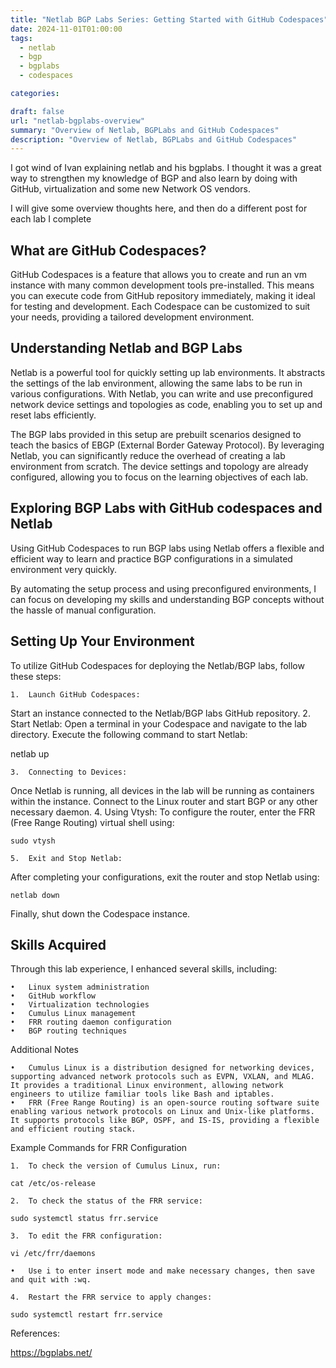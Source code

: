 ```yaml
---
title: "Netlab BGP Labs Series: Getting Started with GitHub Codespaces"
date: 2024-11-01T01:00:00
tags:
  - netlab
  - bgp
  - bgplabs
  - codespaces

categories: 

draft: false
url: "netlab-bgplabs-overview"
summary: "Overview of Netlab, BGPLabs and GitHub Codespaces"
description: "Overview of Netlab, BGPLabs and GitHub Codespaces"
---
```




I got wind of Ivan explaining netlab and his bgplabs.  I thought it was a great way to strengthen my knowledge of BGP and also learn by doing with GitHub, virtualization and some new Network OS vendors.

I will give some overview thoughts here, and then do a different post for each lab I complete

## What are GitHub Codespaces?

GitHub Codespaces is a feature that allows you to create and run an vm instance with many common development tools pre-installed. This means you can execute code from GitHub repository immediately, making it ideal for testing and development. Each Codespace can be customized to suit your needs, providing a tailored development environment.

## Understanding Netlab and BGP Labs

Netlab is a powerful tool for quickly setting up lab environments. It abstracts the settings of the lab environment, allowing the same labs to be run in various configurations. With Netlab, you can write and use preconfigured network device settings and topologies as code, enabling you to set up and reset labs efficiently.

The BGP labs provided in this setup are prebuilt scenarios designed to teach the basics of EBGP (External Border Gateway Protocol). By leveraging Netlab, you can significantly reduce the overhead of creating a lab environment from scratch. The device settings and topology are already configured, allowing you to focus on the learning objectives of each lab.

## Exploring BGP Labs with GitHub codespaces and Netlab

 Using GitHub Codespaces to run BGP labs using Netlab offers a flexible and efficient way to learn and practice BGP configurations in a simulated environment very quickly.

By automating the setup process and using preconfigured environments, I can focus on developing my skills and understanding BGP concepts without the hassle of manual configuration.

## Setting Up Your Environment

To utilize GitHub Codespaces for deploying the Netlab/BGP labs, follow these steps:

	1.	Launch GitHub Codespaces:
Start an instance connected to the Netlab/BGP labs GitHub repository.
	2.	Start Netlab:
Open a terminal in your Codespace and navigate to the lab directory. Execute the following command to start Netlab:

netlab up

	3.	Connecting to Devices:
Once Netlab is running, all devices in the lab will be running as containers within the instance. Connect to the Linux router and start BGP or any other necessary daemon.
	4.	Using Vtysh:
To configure the router, enter the FRR (Free Range Routing) virtual shell using:

`sudo vtysh`


	5.	Exit and Stop Netlab:
After completing your configurations, exit the router and stop Netlab using:

`netlab down`

Finally, shut down the Codespace instance.

## Skills Acquired

Through this lab experience, I enhanced several skills, including:

	•	Linux system administration
	•	GitHub workflow
	•	Virtualization technologies
	•	Cumulus Linux management
	•	FRR routing daemon configuration
	•	BGP routing techniques

Additional Notes

	•	Cumulus Linux is a distribution designed for networking devices, supporting advanced network protocols such as EVPN, VXLAN, and MLAG. It provides a traditional Linux environment, allowing network engineers to utilize familiar tools like Bash and iptables.
	•	FRR (Free Range Routing) is an open-source routing software suite enabling various network protocols on Linux and Unix-like platforms. It supports protocols like BGP, OSPF, and IS-IS, providing a flexible and efficient routing stack.

Example Commands for FRR Configuration

	1.	To check the version of Cumulus Linux, run:

`cat /etc/os-release`


	2.	To check the status of the FRR service:

`sudo systemctl status frr.service`


	3.	To edit the FRR configuration:

`vi /etc/frr/daemons`

	•	Use i to enter insert mode and make necessary changes, then save and quit with :wq.

	4.	Restart the FRR service to apply changes:

`sudo systemctl restart frr.service`





References:

https://bgplabs.net/